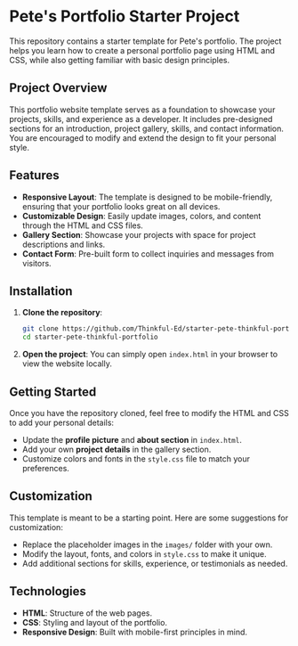 # Pete's Portfolio Starter Project

This repository contains a starter template for Pete's portfolio. The project helps you learn how to create a personal portfolio page using HTML and CSS, while also getting familiar with basic design principles.

## Project Overview

This portfolio website template serves as a foundation to showcase your projects, skills, and experience as a developer. It includes pre-designed sections for an introduction, project gallery, skills, and contact information. You are encouraged to modify and extend the design to fit your personal style.

## Features

- **Responsive Layout**: The template is designed to be mobile-friendly, ensuring that your portfolio looks great on all devices.
- **Customizable Design**: Easily update images, colors, and content through the HTML and CSS files.
- **Gallery Section**: Showcase your projects with space for project descriptions and links.
- **Contact Form**: Pre-built form to collect inquiries and messages from visitors.

## Installation

1. **Clone the repository**:

   ```bash
   git clone https://github.com/Thinkful-Ed/starter-pete-thinkful-portfolio.git
   cd starter-pete-thinkful-portfolio
   ```

2. **Open the project**:
   You can simply open `index.html` in your browser to view the website locally.

## Getting Started

Once you have the repository cloned, feel free to modify the HTML and CSS to add your personal details:

- Update the **profile picture** and **about section** in `index.html`.
- Add your own **project details** in the gallery section.
- Customize colors and fonts in the `style.css` file to match your preferences.

## Customization

This template is meant to be a starting point. Here are some suggestions for customization:

- Replace the placeholder images in the `images/` folder with your own.
- Modify the layout, fonts, and colors in `style.css` to make it unique.
- Add additional sections for skills, experience, or testimonials as needed.

## Technologies

- **HTML**: Structure of the web pages.
- **CSS**: Styling and layout of the portfolio.
- **Responsive Design**: Built with mobile-first principles in mind.
